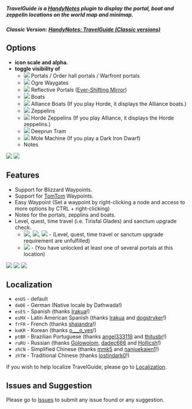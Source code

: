 ##### **TravelGuide is a [HandyNotes](https://www.curseforge.com/wow/addons/handynotes) plugin to display the portal, boat and zeppelin locations on the world map and minimap.**
##### **Classic Version: [HandyNotes: TravelGuide (Classic versions)](https://www.curseforge.com/wow/addons/handynotes-travelguide-classic)**

## Options
* **icon scale and alpha.**
* **toggle visibility of**
    * ![](https://i.imgur.com/NIUq9ta.png) Portals / Order hall portals / Warfront portals
    * ![](https://i.imgur.com/80SeOfz.png) Ogre Waygates
    * ![](https://i.imgur.com/5oEGwxx.png) Reflective Portals ([Ever-Shifting Mirror](https://www.wowhead.com/item=129929))
    * ![](https://i.imgur.com/H9wPEeD.png) Boats
    * ![](https://i.imgur.com/vfQqSBK.png) Alliance Boats (If you play Horde, it displays the Alliance boats.)
    * ![](https://i.imgur.com/cWTR8xo.png) Zeppelins
    * ![](https://i.imgur.com/HQLt4uh.png) Horde Zeppelins (If you play Alliance, it displays the Horde zeppelins.)
    * ![](https://i.imgur.com/VYJ1NaJ.png) Deeprun Tram
    * ![](https://i.imgur.com/OQLYKpT.png) Mole Machine (If you play a Dark Iron Dwarf)
    * Notes

![](https://i.imgur.com/PFHnUDr.png) ![](https://i.imgur.com/1tLgu6C.png)

## Features
* Support for Blizzard Waypoints.
* Support for [TomTom](https://www.curseforge.com/wow/addons/tomtom) Waypoints.
* Easy Waypoint (Set a waypoint by right-clicking a node and access to more options by CTRL + right-clicking)
* Notes for the portals, zepplins and boats.
* Level, quest, time travel (i.e. Tirisfal Glades) and sanctum upgrade check.
    * ![](https://i.imgur.com/bOL9btW.png), ![](https://i.imgur.com/PzZ3HAN.png), ![](https://i.imgur.com/S5k5pfG.png) - (Level, quest, time travel or sanctum upgrade requirement are unfulfilled)
    * ![](https://imgur.com/pOOYNCi.png) - (You have unlocked at least one of several portals at this location)

![](https://i.imgur.com/Q8NCjkY.png) ![](https://i.imgur.com/0qTTTAj.png) ![](https://i.imgur.com/MlnVJKC.png)

## Localization
* `enUS` - default
* `deDE` - German (Native locale by Dathwada!)
* `esES` - Spanish (thanks [Irakua](https://www.curseforge.com/members/Irakua)!)
* `esMX` - Latin American Spanish (thanks [Irakua](https://www.curseforge.com/members/Irakua) and [dogstryker](https://www.curseforge.com/members/dogstryker)!)
* `frFR` - French (thanks [shaiandra](https://www.curseforge.com/members/shaiandra)!)
* `koKR` - Korean (thanks [o___o_yes](https://www.curseforge.com/members/o___o_yes)!)
* `ptBR` - Brazilian Portuguese (thanks [angel333119](https://www.curseforge.com/members/angel333119) and [thitusbr](https://legacy.curseforge.com/members/thitusbr)!)
* `ruRU` - Russian (thanks [Golowolom](https://www.curseforge.com/members/golowolom), [dadec666](https://www.curseforge.com/members/dadec666) and [Hollicsh](https://github.com/Hollicsh)!)
* `zhCN` - Simplified Chinese (thanks [mmk5](https://www.curseforge.com/members/mmk5) and [nanjuekaien1](https://github.com/nanjuekaien1)!)
* `zhTW` - Traditional Chinese (thanks [lostindark0](https://www.curseforge.com/members/lostindark0)!)

If you wish to help localize TravelGuide, please go to [Localization](https://www.curseforge.com/wow/addons/handynotes-travelguide/localization).

## Issues and Suggestion

Please go to [Issues](https://github.com/Dathwada/handynotes-travelguide/issues) to submit any issue found or any suggestion.

